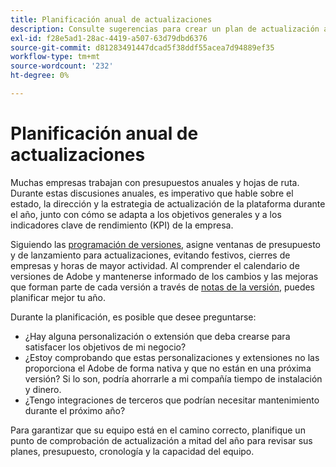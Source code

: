 ```yaml
---
title: Planificación anual de actualizaciones
description: Consulte sugerencias para crear un plan de actualización anual para su proyecto de Adobe Commerce o de Magento Open Source.
exl-id: f28e5ad1-28ac-4419-a507-63d79dbd6376
source-git-commit: d81283491447dcad5f38ddf55acea7d94889ef35
workflow-type: tm+mt
source-wordcount: '232'
ht-degree: 0%

---
```


# Planificación anual de actualizaciones

Muchas empresas trabajan con presupuestos anuales y hojas de ruta. Durante estas discusiones anuales, es imperativo que hable sobre el estado, la dirección y la estrategia de actualización de la plataforma durante el año, junto con cómo se adapta a los objetivos generales y a los indicadores clave de rendimiento (KPI) de la empresa.

Siguiendo las [programación de versiones](https://devdocs.magento.com/release/), asigne ventanas de presupuesto y de lanzamiento para actualizaciones, evitando festivos, cierres de empresas y horas de mayor actividad. Al comprender el calendario de versiones de Adobe y mantenerse informado de los cambios y las mejoras que forman parte de cada versión a través de [notas de la versión](https://devdocs.magento.com/guides/v2.4/release-notes/bk-release-notes.html), puedes planificar mejor tu año.

Durante la planificación, es posible que desee preguntarse:

- ¿Hay alguna personalización o extensión que deba crearse para satisfacer los objetivos de mi negocio?
- ¿Estoy comprobando que estas personalizaciones y extensiones no las proporciona el Adobe de forma nativa y que no están en una próxima versión? Si lo son, podría ahorrarle a mi compañía tiempo de instalación y dinero.
- ¿Tengo integraciones de terceros que podrían necesitar mantenimiento durante el próximo año?

Para garantizar que su equipo está en el camino correcto, planifique un punto de comprobación de actualización a mitad del año para revisar sus planes, presupuesto, cronología y la capacidad del equipo.
